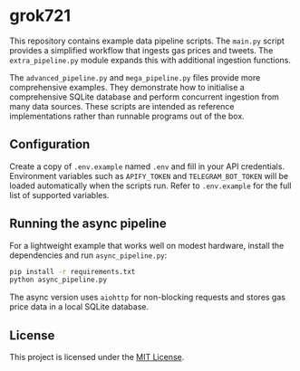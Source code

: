 # grok721

This repository contains example data pipeline scripts. The `main.py` script
provides a simplified workflow that ingests gas prices and tweets. The
`extra_pipeline.py` module expands this with additional ingestion functions.

The `advanced_pipeline.py` and `mega_pipeline.py` files provide more
comprehensive examples. They demonstrate how to initialise a
comprehensive SQLite database and perform concurrent ingestion from many
data sources. These scripts are intended as reference implementations
rather than runnable programs out of the box.

## Configuration

Create a copy of `.env.example` named `.env` and fill in your API
credentials. Environment variables such as `APIFY_TOKEN` and
`TELEGRAM_BOT_TOKEN` will be loaded automatically when the scripts run.
Refer to `.env.example` for the full list of supported variables.

## Running the async pipeline

For a lightweight example that works well on modest hardware, install
the dependencies and run `async_pipeline.py`:

```bash
pip install -r requirements.txt
python async_pipeline.py
```

The async version uses `aiohttp` for non-blocking requests and stores
gas price data in a local SQLite database.

## License

This project is licensed under the [MIT License](LICENSE).
